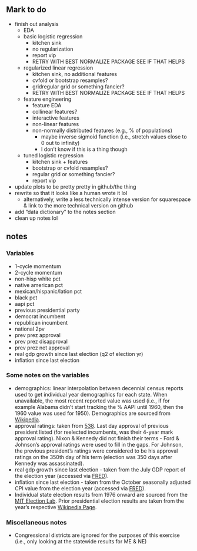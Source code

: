 
## Mark to do

-   finish out analysis
    -   EDA
    -   basic logistic regression
        -   kitchen sink
        -   no regularization
        -   report vip
        -   RETRY WITH BEST NORMALIZE PACKAGE SEE IF THAT HELPS
    -   regularized linear regression
        -   kitchen sink, no additional features
        -   cvfold or bootstrap resamples?
        -   gridregular grid or something fancier?
        -   RETRY WITH BEST NORMALIZE PACKAGE SEE IF THAT HELPS
    -   feature engineering
        -   feature EDA
        -   collinear features?
        -   interactive features
        -   non-linear features
        -   non-normally distributed features (e.g., % of populations)
            -   maybe inverse sigmoid function (i.e., stretch values
                close to 0 out to infinity)
            -   I don’t know if this is a thing though
    -   tuned logistic regression
        -   kitchen sink + features
        -   bootstrap or cvfold resamples?
        -   regular grid or something fancier?
        -   report vip
-   update plots to be pretty pretty in github/the thing
-   rewrite so that it looks like a human wrote it lol
    -   alternatively, write a less technically intense version for
        squarespace & link to the more technical version on github
-   add “data dictionary” to the notes section
-   clean up notes lol

## notes

### Variables

-   1-cycle momentum
-   2-cycle momentum
-   non-hisp white pct
-   native american pct
-   mexican/hispanic/lation pct
-   black pct
-   aapi pct
-   previous presidential party
-   democrat incumbent
-   republican incumbent
-   national 2pv
-   prev prez approval
-   prev prez disapproval
-   prev prez net approval
-   real gdp growth since last election (q2 of election yr)
-   inflation since last election

### Some notes on the variables

-   demographics: linear interpolation between decennial census reports
    used to get individual year demographics for each state. When
    unavailable, the most recent reported value was used (i.e., if for
    example Alabama didn’t start tracking the % AAPI until 1960, then
    the 1960 value was used for 1950). Demographics are sourced from
    [Wikipedia](https://en.wikipedia.org/wiki/Historical_racial_and_ethnic_demographics_of_the_United_States).
-   approval ratings: taken from
    [538](https://projects.fivethirtyeight.com/biden-approval-rating/?ex_cid=rrpromo).
    Last day approval of previous president listed (for reelected
    incumbents, was their 4-year mark approval rating). Nixon & Kennedy
    did not finish their terms - Ford & Johnson’s approval ratings were
    used to fill in the gaps. For Johnson, the previous president’s
    ratings were considered to be his approval ratings on the 350th day
    of his term (election was 350 days after Kennedy was assassinated).
-   real gdp growth since last election - taken from the July GDP report
    of the election year (accessed via
    [FRED](https://fred.stlouisfed.org/series/GDPC1)).
-   inflation since last election - taken from the October seasonally
    adjusted CPI value from the election year (accessed via
    [FRED](https://fred.stlouisfed.org/series/CPIAUCSL)).
-   Individual state election results from 1976 onward are sourced from
    the [MIT Election
    Lab](https://dataverse.harvard.edu/dataset.xhtml?persistentId=doi:10.7910/DVN/42MVDX).
    Prior presidential election results are taken from the year’s
    respective [Wikipedia
    Page](https://en.wikipedia.org/wiki/List_of_United_States_presidential_elections_by_popular_vote_margin#List).

### Miscellaneous notes

-   Congressional districts are ignored for the purposes of this
    exercise (i.e., only looking at the statewide results for ME & NE)

